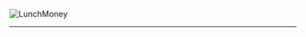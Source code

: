 ![LunchMoney](https://user-images.githubusercontent.com/49618856/185108020-d4e7e6d1-276b-4761-b761-b39dcefbc417.png)
<hr/>

